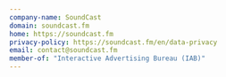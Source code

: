 ```yaml
---
company-name: SoundCast
domain: soundcast.fm
home: https://soundcast.fm
privacy-policy: https://soundcast.fm/en/data-privacy
email: contact@soundcast.fm
member-of: "Interactive Advertising Bureau (IAB)"
---
```





